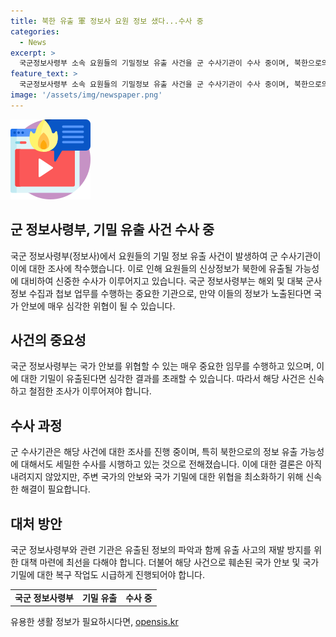 ```yaml
---
title: 북한 유출 軍 정보사 요원 정보 샜다...수사 중
categories:
  - News
excerpt: >
  국군정보사령부 소속 요원들의 기밀정보 유출 사건을 군 수사기관이 수사 중이며, 북한으로의 정보 유출 가능성에 대해 집중 조사 중. 정보사는 대북 작전 및 군사 정보 수집과 첩보 업무를 담당하고 있어, 이들 정보가 노출된다면 군 요원들의 안전이 위협받을 수 있음. 관계자는 정확한 유출 경위는 수사 중이라며 유출 여부를 명확히 확인하지 못했다.
feature_text: >
  국군정보사령부 소속 요원들의 기밀정보 유출 사건을 군 수사기관이 수사 중이며, 북한으로의 정보 유출 가능성에 대해 집중 조사 중. 정보사는 대북 작전 및 군사 정보 수집과 첩보 업무를 담당하고 있어, 이들 정보가 노출된다면 군 요원들의 안전이 위협받을 수 있음. 관계자는 정확한 유출 경위는 수사 중이라며 유출 여부를 명확히 확인하지 못했다.
image: '/assets/img/newspaper.png'
---
```


<p><img src="/assets/img/news.png" alt="rentncar 속보" /></p>

<h2>군 정보사령부, 기밀 유출 사건 수사 중</h2>

<p data-ke-size="size16">국군 정보사령부(정보사)에서 요원들의 기밀 정보 유출 사건이 발생하여 군 수사기관이 이에 대한 조사에 착수했습니다. 이로 인해 요원들의 신상정보가 북한에 유출될 가능성에 대비하여 신중한 수사가 이루어지고 있습니다. 국군 정보사령부는 해외 및 대북 군사 정보 수집과 첩보 업무를 수행하는 중요한 기관으로, 만약 이들의 정보가 노출된다면 국가 안보에 매우 심각한 위협이 될 수 있습니다.</p>

<h2 data-ke-size="size26">사건의 중요성</h2>

<p data-ke-size="size16">국군 정보사령부는 국가 안보를 위협할 수 있는 매우 중요한 임무를 수행하고 있으며, 이에 대한 기밀이 유출된다면 심각한 결과를 초래할 수 있습니다. 따라서 해당 사건은 신속하고 철점한 조사가 이루어져야 합니다.</p>

<h2 data-ke-size="size26">수사 과정</h2>

<p data-ke-size="size16">군 수사기관은 해당 사건에 대한 조사를 진행 중이며, 특히 북한으로의 정보 유출 가능성에 대해서도 세밀한 수사를 시행하고 있는 것으로 전해졌습니다. 이에 대한 결론은 아직 내려지지 않았지만, 주변 국가의 안보와 국가 기밀에 대한 위협을 최소화하기 위해 신속한 해결이 필요합니다.</p>

<h2 data-ke-size="size26">대처 방안</h2>

<p data-ke-size="size16">국군 정보사령부와 관련 기관은 유출된 정보의 파악과 함께 유출 사고의 재발 방지를 위한 대책 마련에 최선을 다해야 합니다. 더불어 해당 사건으로 훼손된 국가 안보 및 국가 기밀에 대한 복구 작업도 시급하게 진행되어야 합니다.</p>

<table>
  <tr>
    <td style="text-align: center; height: 17px;"><b>국군 정보사령부</b></td>
    <td style="text-align: center; height: 17px;"><b>기밀 유출</b></td>
    <td style="text-align: center; height: 17px;"><b>수사 중</b></td>
  </tr>
</table>
유용한 생활 정보가 필요하시다면, <a href="https://opensis.kr" rel="dofollow">opensis.kr</a>



